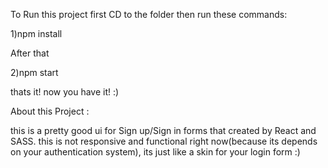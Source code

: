 To Run this project first CD to the folder then run these commands:

1)npm install

After that

2)npm start


thats it! now you have it! :)



About this Project :

this is a pretty good ui for Sign up/Sign in forms that created by React and SASS.
this is not responsive and functional right now(because its depends on your authentication system), its just like a skin for your login form :)
